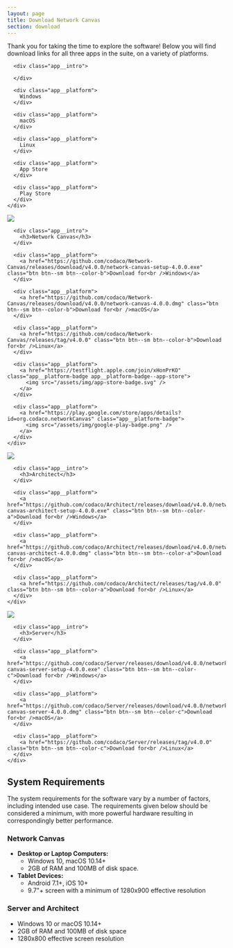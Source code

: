 ```yaml
---
layout: page
title: Download Network Canvas
section: download
---
```

Thank you for taking the time to explore the software! Below you will find download links for all three apps in the suite, on a variety of platforms.

<div class="app-suite">

  <div class="app-suite__platforms">
    <div class="app app--platforms">
      <div class="app__hero"></div>

      <div class="app__intro">

      </div>

      <div class="app__platform">
        Windows
      </div>

      <div class="app__platform">
        macOS
      </div>

      <div class="app__platform">
        Linux
      </div>

      <div class="app__platform">
        App Store
      </div>

      <div class="app__platform">
        Play Store
      </div>
    </div>
  </div>

  <div class="app-suite__app">
    <div class="app">
      <div class="app__hero">
        <div class="app__hero-logo">
          <img src="/assets/img/network-canvas-icon.svg" />
        </div>
      </div>

      <div class="app__intro">
        <h3>Network Canvas</h3>
      </div>

      <div class="app__platform">
        <a href="https://github.com/codaco/Network-Canvas/releases/download/v4.0.0/network-canvas-setup-4.0.0.exe" class="btn btn--sm btn--color-b">Download for<br />Windows</a>
      </div>

      <div class="app__platform">
        <a href="https://github.com/codaco/Network-Canvas/releases/download/v4.0.0/network-canvas-4.0.0.dmg" class="btn btn--sm btn--color-b">Download for<br />macOS</a>
      </div>

      <div class="app__platform">
        <a href="https://github.com/codaco/Network-Canvas/releases/tag/v4.0.0" class="btn btn--sm btn--color-b">Download for<br />Linux</a>
      </div>

      <div class="app__platform">
        <a href="https://testflight.apple.com/join/xHonPrKO" class="app__platform-badge app__platform-badge--app-store">
          <img src="/assets/img/app-store-badge.svg" />
        </a>
      </div>

      <div class="app__platform">
        <a href="https://play.google.com/store/apps/details?id=org.codaco.networkCanvas" class="app__platform-badge">
          <img src="/assets/img/google-play-badge.png" />
        </a>
      </div>
    </div>
  </div>

  <div class="app-suite__app">
    <div class="app">
      <div class="app__hero">
        <div class="app__hero-logo">
          <img src="/assets/img/architect-icon.svg" />
        </div>
      </div>

      <div class="app__intro">
        <h3>Architect</h3>
      </div>

      <div class="app__platform">
        <a href="https://github.com/codaco/Architect/releases/download/v4.0.0/network-canvas-architect-setup-4.0.0.exe" class="btn btn--sm btn--color-a">Download for<br />Windows</a>
      </div>

      <div class="app__platform">
        <a href="https://github.com/codaco/Architect/releases/download/v4.0.0/network-canvas-architect-4.0.0.dmg" class="btn btn--sm btn--color-a">Download for<br />macOS</a>
      </div>

      <div class="app__platform">
        <a href="https://github.com/codaco/Architect/releases/tag/v4.0.0" class="btn btn--sm btn--color-a">Download for<br />Linux</a>
      </div>
    </div>
  </div>

  <div class="app-suite__app">
    <div class="app">
      <div class="app__hero">
        <div class="app__hero-logo">
          <img src="/assets/img/server-icon.svg" />
        </div>
      </div>

      <div class="app__intro">
        <h3>Server</h3>
      </div>

      <div class="app__platform">
        <a href="https://github.com/codaco/Server/releases/download/v4.0.0/network-canvas-server-setup-4.0.0.exe" class="btn btn--sm btn--color-c">Download for<br />Windows</a>
      </div>

      <div class="app__platform">
        <a href="https://github.com/codaco/Server/releases/download/v4.0.0/network-canvas-server-4.0.0.dmg" class="btn btn--sm btn--color-c">Download for<br />macOS</a>
      </div>

      <div class="app__platform">
        <a href="https://github.com/codaco/Server/releases/tag/v4.0.0" class="btn btn--sm btn--color-c">Download for<br />Linux</a>
      </div>
    </div>
  </div>

</div>

## System Requirements

The system requirements for the software vary by a number of factors, including intended use case. The requirements given below should be considered a minimum, with more powerful hardware resulting in correspondingly better performance.

### Network Canvas

- **Desktop or Laptop Computers:**
  - Windows 10, macOS 10.14+
  - 2GB of RAM and 100MB of disk space.
- **Tablet Devices:**
  - Android 7.1+, iOS 10+
  - 9.7"+ screen with a minimum of 1280x900 effective resolution

### Server and Architect

- Windows 10 or macOS 10.14+
- 2GB of RAM and 100MB of disk space
- 1280x800 effective screen resolution
